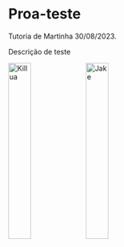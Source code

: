 # Proa-teste
Tutoria de Martinha 30/08/2023.

Descrição de teste

<img src="https://media.tenor.com/6cu5bNft-XMAAAAC/killua-anime.gif" alt="Killua" width="30%">

<img src="https://media.tenor.com/4mMlEGZactgAAAAC/adventure-time-jake.gif" alt="Jake" width="30%">
